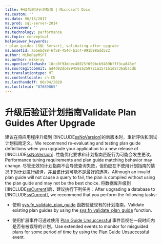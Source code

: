 ```yaml
---
title: 升级后验证计划指南 | Microsoft Docs
ms.custom: ''
ms.date: 06/13/2017
ms.prod: sql-server-2014
ms.reviewer: ''
ms.technology: performance
ms.topic: conceptual
helpviewer_keywords:
- plan guides [SQL Server], validating after upgrade
ms.assetid: a55ebd88-6f58-454d-b1c4-991b88add522
author: MikeRayMSFT
ms.author: mikeray
ms.openlocfilehash: 18cc0f93ddec46025f659bcb9489bfff3ca846ef
ms.sourcegitcommit: ad4d92dce894592a259721a1571b1d8736abacdb
ms.translationtype: MT
ms.contentlocale: zh-CN
ms.lasthandoff: 08/04/2020
ms.locfileid: "87689865"
---
```

# <a name="validate-plan-guides-after-upgrade"></a><span data-ttu-id="afd45-102">升级后验证计划指南</span><span class="sxs-lookup"><span data-stu-id="afd45-102">Validate Plan Guides After Upgrade</span></span>
  <span data-ttu-id="afd45-103">建议在将应用程序升级到 [!INCLUDE[ssNoVersion](../../includes/ssnoversion-md.md)]的新版本时，重新评估和测试计划指南定义。</span><span class="sxs-lookup"><span data-stu-id="afd45-103">We recommend re-evaluating and testing plan guide definitions when you upgrade your application to a new release of [!INCLUDE[ssNoVersion](../../includes/ssnoversion-md.md)].</span></span> <span data-ttu-id="afd45-104">性能优化要求和计划指南匹配行为可能会发生更改。</span><span class="sxs-lookup"><span data-stu-id="afd45-104">Performance tuning requirements and plan guide matching behavior may change.</span></span> <span data-ttu-id="afd45-105">尽管无效的计划指南不会导致查询失败，但仍应在不使用计划指南的情况下对计划进行编译，并且该计划可能不是最好的选择。</span><span class="sxs-lookup"><span data-stu-id="afd45-105">Although an invalid plan guide will not cause a query to fail, the plan is compiled without using the plan guide and may not be the best choice.</span></span> <span data-ttu-id="afd45-106">将数据库升级到 [!INCLUDE[ssCurrent](../../includes/sscurrent-md.md)]后，建议执行下列任务：</span><span class="sxs-lookup"><span data-stu-id="afd45-106">After upgrading a database to [!INCLUDE[ssCurrent](../../includes/sscurrent-md.md)], we recommend that you perform the following tasks:</span></span>  
  
-   <span data-ttu-id="afd45-107">使用 [sys.fn_validate_plan_guide](/sql/relational-databases/system-functions/sys-fn-validate-plan-guide-transact-sql) 函数验证现有的计划指南。</span><span class="sxs-lookup"><span data-stu-id="afd45-107">Validate existing plan guides by using the [sys.fn_validate_plan_guide](/sql/relational-databases/system-functions/sys-fn-validate-plan-guide-transact-sql) function.</span></span>  
  
-   <span data-ttu-id="afd45-108">使用扩展事件可通过使用 [Plan Guide Unsuccessful](../event-classes/plan-guide-unsuccessful-event-class.md) 事件监视在一段时间内是否有被误导的计划。</span><span class="sxs-lookup"><span data-stu-id="afd45-108">Use extended events to monitor for misguided plans for some period of time by using the [Plan Guide Unsuccessful](../event-classes/plan-guide-unsuccessful-event-class.md) event.</span></span>  
  
  
